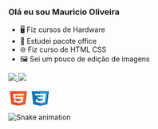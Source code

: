 ### Olá eu sou Mauricio Oliveira

- 🖥 Fiz cursos de Hardware
- 📁 Estudei pacote office
- 🌐 Fiz curso de HTML CSS
- 🖼 Sei um pouco de edição de imagens

<div>
  <a href="https://github.com/Mauricio-Oliveira-01">
    <img height="180em" src="https://github-readme-stats.vercel.app/api?username=Mauricio-Oliveira&include_all_commits=true&show_icons=true&theme=dark&show_owner=true"/>
    <img height="170em" src="https://github-readme-stats.vercel.app/api/top-langs/?username=Mauricio-Oliveira-01&theme=dark&layout=compact"/>
  </a>
</div>

  <div style="display: inline_block"><br>
  <img align="center" alt="Maurico-HTML" height="30" width="40" src="https://raw.githubusercontent.com/devicons/devicon/master/icons/html5/html5-original.svg">
  <img align="center" alt="Mauricio-CSS" height="30" width="40" src="https://raw.githubusercontent.com/devicons/devicon/master/icons/css3/css3-original.svg">
</div>

![Snake animation](https://github.com/Mauricio-Oliveira/Mauricio-Oliveira/blob/output/github-contribution-grid-snake.svg)
